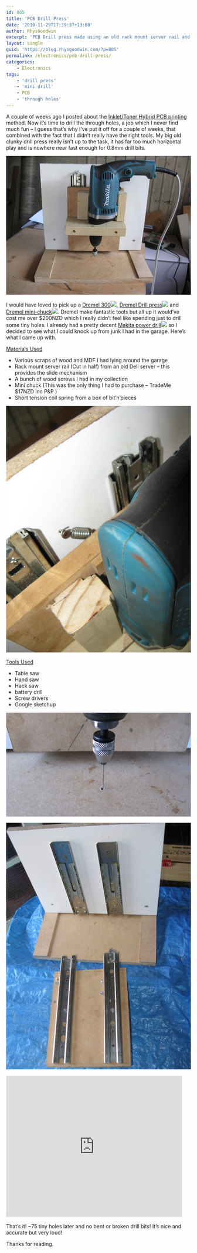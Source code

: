 ```yaml
---
id: 805
title: 'PCB Drill Press'
date: '2010-11-29T17:39:37+13:00'
author: RhysGoodwin
excerpt: 'PCB Drill press made using an old rack mount server rail and other bits''n pieces from the garage!'
layout: single
guid: 'https://blog.rhysgoodwin.com/?p=805'
permalink: /electronics/pcb-drill-press/
categories:
    - Electronics
tags:
    - 'drill press'
    - 'mini drill'
    - PCB
    - 'through holes'
---
```


A couple of weeks ago I posted about the [Inkjet/Toner Hybrid PCB printing](https://blog.rhysgoodwin.com/electronics/inkjettoner-hybrid-pcb-printing/) method. Now it’s time to drill the through holes, a job which I never find much fun – I guess that’s why I’ve put it off for a couple of weeks, that combined with the fact that I didn’t really have the right tools. My big old clunky drill press really isn’t up to the task, it has far too much horizontal play and is nowhere near fast enough for 0.8mm drill bits.

[![](/content/uploads/2010/11/PCB-Drill-Press.jpg "PCB Drill Press")](/content/uploads/2010/11/PCB-Drill-Press.jpg)

I would have loved to pick up a [Dremel 300](http://www.amazon.com/gp/product/B002BAHFBE?ie=UTF8&tag=blogrhysgoodw-20&linkCode=as2&camp=1789&creative=9325&creativeASIN=B002BAHFBE)![](https://www.assoc-amazon.com/e/ir?t=blogrhysgoodw-20&l=as2&o=1&a=B002BAHFBE), [Dremel Drill press](http://www.amazon.com/gp/product/B00068P48O?ie=UTF8&tag=blogrhysgoodw-20&linkCode=as2&camp=1789&creative=9325&creativeASIN=B00068P48O)![](https://www.assoc-amazon.com/e/ir?t=blogrhysgoodw-20&l=as2&o=1&a=B00068P48O) and [Dremel mini-chuck](http://www.amazon.com/gp/product/B0000302ZV?ie=UTF8&tag=blogrhysgoodw-20&linkCode=as2&camp=1789&creative=9325&creativeASIN=B0000302ZV)![](https://www.assoc-amazon.com/e/ir?t=blogrhysgoodw-20&l=as2&o=1&a=B0000302ZV). Dremel make fantastic tools but all up it would’ve cost me over $200NZD which I really didn’t feel like spending just to drill some tiny holes. I already had a pretty decent [Makita power drill](http://www.amazon.com/gp/product/B002QB1ADW?ie=UTF8&tag=blogrhysgoodw-20&linkCode=as2&camp=1789&creative=9325&creativeASIN=B002QB1ADW)![](https://www.assoc-amazon.com/e/ir?t=blogrhysgoodw-20&l=as2&o=1&a=B002QB1ADW) so I decided to see what I could knock up from junk I had in the garage. Here’s what I came up with.

<span style="text-decoration: underline;">Materials Used</span>

- Various scraps of wood and MDF I had lying around the garage
- Rack mount server rail (Cut in half) from an old Dell server – this provides the slide mechanism
- A bunch of wood screws I had in my collection
- Mini chuck (This was the only thing I had to purchase – TradeMe $17NZD inc P&amp;P )
- Short tension coil spring from a box of bit’n’pieces

[![](/content/uploads/2010/11/PCB-Drill-Press-Return-Spring.jpg "PCB Drill Press - Return Spring")](/content/uploads/2010/11/PCB-Drill-Press-Return-Spring.jpg)

<span style="text-decoration: underline;">Tools Used</span>

- Table saw
- Hand saw
- Hack saw
- battery drill
- Screw drivers
- Google sketchup

[![](/content/uploads/2010/11/PCB-Drill-Press-Mini-Chuck.jpg "PCB Drill Press - Mini Chuck")](/content/uploads/2010/11/PCB-Drill-Press-Mini-Chuck.jpg)

[](/content/uploads/2010/11/PCB-Drill-Press-Mini-Chuck.jpg)[![](/content/uploads/2010/11/PCB-Drill-Press-Slide-Rails.jpg "PCB Drill Press - Slide Rails")](/content/uploads/2010/11/PCB-Drill-Press-Slide-Rails.jpg)

<object classid="clsid:d27cdb6e-ae6d-11cf-96b8-444553540000" codebase="http://download.macromedia.com/pub/shockwave/cabs/flash/swflash.cab#version=6,0,40,0" height="385" width="480"><param name="allowFullScreen" value="true"></param><param name="allowscriptaccess" value="always"></param><param name="src" value="http://www.youtube.com/v/b0Rl2RWvrQc?fs=1&hl=en_GB"></param><param name="allowfullscreen" value="true"></param><embed allowfullscreen="true" allowscriptaccess="always" height="385" src="http://www.youtube.com/v/b0Rl2RWvrQc?fs=1&hl=en_GB" type="application/x-shockwave-flash" width="480"></embed></object>

That’s it! ~75 tiny holes later and no bent or broken drill bits! It’s nice and accurate but very loud!

Thanks for reading.